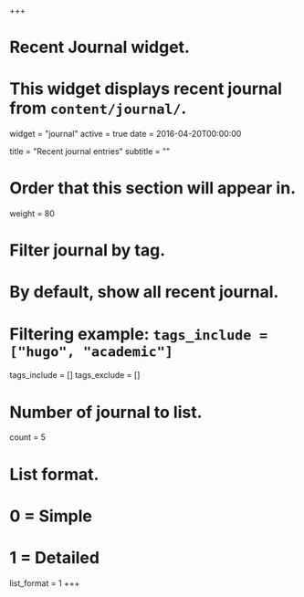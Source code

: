 +++
# Recent Journal widget.
# This widget displays recent journal from `content/journal/`.
widget = "journal"
active = true
date = 2016-04-20T00:00:00

title = "Recent journal entries"
subtitle = ""

# Order that this section will appear in.
weight = 80

# Filter journal by tag.
#  By default, show all recent journal.
#  Filtering example: `tags_include = ["hugo", "academic"]`
tags_include = []
tags_exclude = []

# Number of journal to list.
count = 5

# List format.
#   0 = Simple
#   1 = Detailed
list_format = 1
+++

